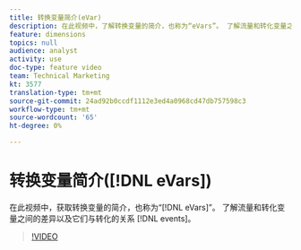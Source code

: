 ```yaml
---
title: 转换变量简介(eVar)
description: 在此视频中，了解转换变量的简介，也称为“eVars”。 了解流量和转化变量之间的区别，以及它们与转化事件的关系。
feature: dimensions
topics: null
audience: analyst
activity: use
doc-type: feature video
team: Technical Marketing
kt: 3577
translation-type: tm+mt
source-git-commit: 24ad92b0ccdf1112e3ed4a0968cd47db757598c3
workflow-type: tm+mt
source-wordcount: '65'
ht-degree: 0%

---
```



# 转换变量简介([!DNL eVars])

在此视频中，获取转换变量的简介，也称为“[!DNL eVars]”。 了解流量和转化变量之间的差异以及它们与转化的关系 [!DNL events]。

>[!VIDEO](https://video.tv.adobe.com/v/28759/?quality=12)
